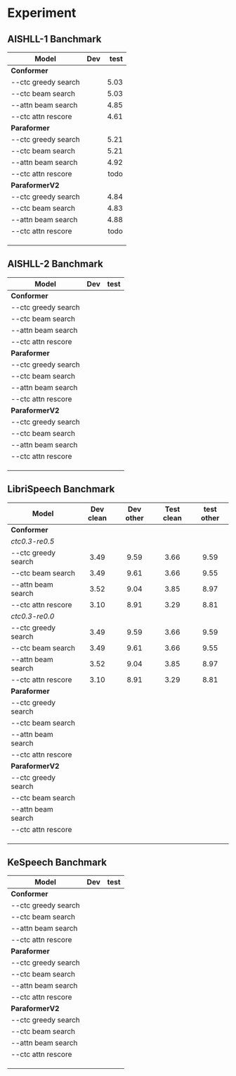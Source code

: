 # Experiment

## AISHLL-1 Banchmark

| Model               |  Dev | test |
| ------------------- | ---: | ---: |
| **Conformer**       |      |      |
| --ctc greedy search |      | 5.03 |
| --ctc beam search   |      | 5.03 |
| --attn beam search  |      | 4.85 |
| --ctc attn rescore  |      | 4.61 |
| **Paraformer**      |      |      |
| --ctc greedy search |      | 5.21 |
| --ctc beam search   |      | 5.21 |
| --attn beam search  |      | 4.92 |
| --ctc attn rescore  |      | todo |
| **ParaformerV2**    |      |      |
| --ctc greedy search |      | 4.84 |
| --ctc beam search   |      | 4.83 |
| --attn beam search  |      | 4.88 |
| --ctc attn rescore  |      | todo |
|                     |      |      |
|                     |      |      |
|                     |      |      |

## AISHLL-2 Banchmark

| Model               |  Dev | test |
| ------------------- | ---: | ---: |
| **Conformer**       |      |      |
| --ctc greedy search |      |      |
| --ctc beam search   |      |      |
| --attn beam search  |      |      |
| --ctc attn rescore  |      |      |
| **Paraformer**      |      |      |
| --ctc greedy search |      |      |
| --ctc beam search   |      |      |
| --attn beam search  |      |      |
| --ctc attn rescore  |      |      |
| **ParaformerV2**    |      |      |
| --ctc greedy search |      |      |
| --ctc beam search   |      |      |
| --attn beam search  |      |      |
| --ctc attn rescore  |      |      |
|                     |      |      |
|                     |      |      |
|                     |      |      |

## LibriSpeech Banchmark

| Model               | Dev clean | Dev other | Test clean | test other |
| ------------------- | :-------: | :-------: | :--------: | :--------: |
| **Conformer**       |           |           |            |            |
| *ctc0.3-re0.5*      |           |           |            |            |
| --ctc greedy search |   3.49    |   9.59    |    3.66    |    9.59    |
| --ctc beam search   |   3.49    |   9.61    |    3.66    |    9.55    |
| --attn beam search  |   3.52    |   9.04    |    3.85    |    8.97    |
| --ctc attn rescore  |   3.10    |   8.91    |    3.29    |    8.81    |
| *ctc0.3-re0.0*      |           |           |            |            |
| --ctc greedy search |   3.49    |   9.59    |    3.66    |    9.59    |
| --ctc beam search   |   3.49    |   9.61    |    3.66    |    9.55    |
| --attn beam search  |   3.52    |   9.04    |    3.85    |    8.97    |
| --ctc attn rescore  |   3.10    |   8.91    |    3.29    |    8.81    |
| **Paraformer**      |           |           |            |            |
| --ctc greedy search |           |           |            |            |
| --ctc beam search   |           |           |            |            |
| --attn beam search  |           |           |            |            |
| --ctc attn rescore  |           |           |            |            |
| **ParaformerV2**    |           |           |            |            |
| --ctc greedy search |           |           |            |            |
| --ctc beam search   |           |           |            |            |
| --attn beam search  |           |           |            |            |
| --ctc attn rescore  |           |           |            |            |
|                     |           |           |            |            |
|                     |           |           |            |            |
|                     |           |           |            |            |

## KeSpeech Banchmark

| Model               |  Dev | test |
| ------------------- | ---: | ---: |
| **Conformer**       |      |      |
| --ctc greedy search |      |      |
| --ctc beam search   |      |      |
| --attn beam search  |      |      |
| --ctc attn rescore  |      |      |
| **Paraformer**      |      |      |
| --ctc greedy search |      |      |
| --ctc beam search   |      |      |
| --attn beam search  |      |      |
| --ctc attn rescore  |      |      |
| **ParaformerV2**    |      |      |
| --ctc greedy search |      |      |
| --ctc beam search   |      |      |
| --attn beam search  |      |      |
| --ctc attn rescore  |      |      |
|                     |      |      |
|                     |      |      |
|                     |      |      |

